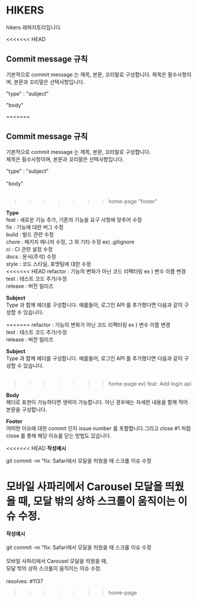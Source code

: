 
# HIKERS

hikers 레파지토리입니다.

<<<<<<< HEAD

## Commit message 규칙
기본적으로 commit message 는 제목, 본문, 꼬리말로 구성합니다.
제목은 필수사항이며, 본문과 꼬리말은 선택사항입니다.

"type" : "subject"

"body"

=======
## Commit message 규칙

기본적으로 commit message 는 제목, 본문, 꼬리말로 구성합니다. <br>
제목은 필수사항이며, 본문과 꼬리말은 선택사항입니다.

"type" : "subject" <br><br>
"body" <br><br>
>>>>>>> home-page
"footer"

**Type** <br>
feat : 새로운 기능 추가, 기존의 기능을 요구 사항에 맞추어 수정 <br>
fix : 기능에 대한 버그 수정 <br>
build : 빌드 관련 수정 <br>
chore : 패키지 매니저 수정, 그 외 기타 수정 ex) .gitignore <br>
ci : CI 관련 설정 수정 <br>
docs : 문서(주석) 수정 <br>
style : 코드 스타일, 포맷팅에 대한 수정 <br>
<<<<<<< HEAD
refactor : 기능의 변화가 아닌 코드 리팩터링 ex ) 변수 이름 변경  <br>
test : 테스트 코드 추가/수정 <br>
release : 버전 릴리즈 <br>

**Subject**  <br>
Type 과 함께 헤더를 구성합니다. 예를들어, 로그인 API 를 추가했다면 다음과 같이 구성할 수 있습니다.

=======
refactor : 기능의 변화가 아닌 코드 리팩터링 ex ) 변수 이름 변경 <br>
test : 테스트 코드 추가/수정 <br>
release : 버전 릴리즈

**Subject** <br>
Type 과 함께 헤더를 구성합니다. 예를들어, 로그인 API 를 추가했다면 다음과 같이 구성할 수 있습니다. <br><br>
>>>>>>> home-page
ex) feat: Add login api

**Body** <br>
헤더로 표현이 가능하다면 생략이 가능합니다. 아닌 경우에는 자세한 내용을 함께 적어 본문을 구성합니다.

**Footer** <br>
어떠한 이슈에 대한 commit 인지 issue number 를 포함합니다.그리고 close #1 처럼 close 를 통해 해당 이슈를 닫는 방법도 있습니다.

<<<<<<< HEAD
**작성예시**<br>

git commit -m "fix: Safari에서 모달을 띄웠을 때 스크롤 이슈 수정

모바일 사파리에서 Carousel 모달을 띄웠을 때,
모달 밖의 상하 스크롤이 움직이는 이슈 수정.
=======
**작성예시** <br><br>
git commit -m "fix: Safari에서 모달을 띄웠을 때 스크롤 이슈 수정 <br><br>
모바일 사파리에서 Carousel 모달을 띄웠을 때, <br>
모달 밖의 상하 스크롤이 움직이는 이슈 수정. <br><br>
resolves: #1137
>>>>>>> home-page
